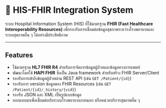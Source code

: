 # 🏥 HIS-FHIR Integration System

ระบบ Hospital Information System (HIS) ที่ใช้มาตรฐาน **FHIR (Fast Healthcare Interoperability Resources)** เพื่อรองรับการเชื่อมต่อข้อมูลสุขภาพระหว่างโรงพยาบาลและระบบสุขภาพอื่น ๆ ได้อย่างมีประสิทธิภาพ

---

## Features

- ใช้มาตรฐาน **HL7 FHIR R4** สำหรับการจัดการข้อมูลผู้ป่วยและข้อมูลทางการแพทย์
- พัฒนาโดยใช้ **HAPI FHIR** ซึ่งเป็น Java framework สำหรับสร้าง FHIR Server/Client
- รองรับการเข้าถึงข้อมูลผู้ป่วยผ่าน REST API (เช่น `GET /Patient/{id}`)
- รองรับการ version ข้อมูลของ FHIR Resources (เช่น `GET /Patient/{id}/_history/{vid}`)
- รองรับ JSON และ XML เป็นรูปแบบข้อมูล
- ออกแบบมาเพื่อเชื่อมต่อกับระบบโรงพยาบาลภายนอก หรือหน่วยบริการสุขภาพอื่น ๆ
